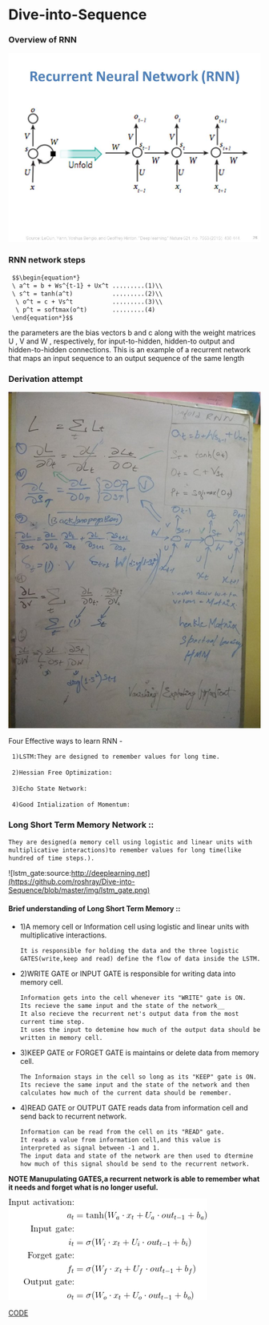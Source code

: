 # Dive-into-Sequence


### Overview of RNN 

![unfold_RNN](https://github.com/roshray/Dive-into-Sequence/blob/master/img/unfold-rnn.jpg)

### RNN network steps

     $$\begin{equation*}
     \ a^t = b + Ws^{t-1} + Ux^t .........(1)\\
     \ s^t = tanh(a^t)           .........(2)\\
      \ o^t = c + Vs^t           .........(3)\\
      \ p^t = softmax(o^t)       .........(4)
     \end{equation*}$$

the parameters are the bias vectors b and c along with the weight matrices U , V and W , respectively, for input-to-hidden, hidden-to output and hidden-to-hidden connections. This is an example of a recurrent network that maps an input sequence to an output sequence of the same length

### Derivation attempt

![derivation](https://github.com/roshray/Dive-into-Sequence/blob/master/img/derivation.jpg)

Four Effective ways to learn RNN - 

     1)LSTM:They are designed to remember values for long time.

     2)Hessian Free Optimization:

     3)Echo State Network:

     4)Good Intialization of Momentum:

### Long Short Term Memory Network ::

    They are designed(a memory cell using logistic and linear units with multiplicative interactions)to remember values for long time(like hundred of time steps.).

![lstm_gate:source:http://deeplearning.net](https://github.com/roshray/Dive-into-Sequence/blob/master/img/lstm_gate.png)


#### Brief understanding of Long Short Term Memory ::

- 1)A memory cell or Information cell using logistic and linear units with multiplicative interactions.

      It is responsible for holding the data and the three logistic GATES(write,keep and read) define the flow of data inside the LSTM.

- 2)WRITE GATE or INPUT GATE is responsible for writing data into memory cell.

      Information gets into the cell whenever its "WRITE" gate is ON.
      Its recieve the same input and the state of the network__
      It also recieve the recurrent net's output data from the most current time step.
      It uses the input to detemine how much of the output data should be written in memory cell.
      
- 3)KEEP GATE or FORGET GATE is maintains or delete data from memory cell.

      The Informaion stays in the cell so long as its "KEEP" gate is ON.
      Its recieve the same input and the state of the network and then calculates how much of the current data should be remember.

- 4)READ GATE or OUTPUT GATE reads data from information cell and send back to recurrent network.

      Information can be read from the cell on its "READ" gate.
      It reads a value from information cell,and this value is interpreted as signal between -1 and 1.
      The input data and state of the network are then used to dtermine how much of this signal should be send to the recurrent network.
      
**NOTE Manupulating GATES,a recurrent network is able to remember what it needs and forget what is no longer useful.**

![gates_formu:medium](https://github.com/roshray/Dive-into-Sequence/blob/master/img/gates_formu.gif)

[CODE](https://github.com/roshray/Dive-into-Sequence/blob/master/LSTM-02.ipynb)


